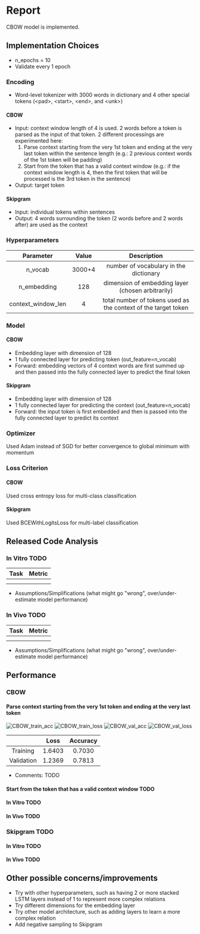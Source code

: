 # Report
CBOW model is implemented.

## Implementation Choices
- n_epochs = 10
- Validate every 1 epoch

### Encoding
- Word-level tokenizer with 3000 words in dictionary and 4 other special tokens (\<pad\>, \<start\>, \<end\>, and \<unk\>)
#### CBOW
- Input: context window length of 4 is used. 2 words before a token is parsed as the input of that token. 2 different processings are experimented here:
  1. Parse context starting from the very 1st token and ending at the very last token within the sentence length (e.g.: 2 previous context words of the 1st token will be padding)
  2. Start from the token that has a valid context window (e.g.: if the context window length is 4, then the first token that will be processed is the 3rd token in the sentence)
- Output: target token
#### Skipgram
- Input: individual tokens within sentences
- Output: 4 words surrounding the token (2 words before and 2 words after) are used as the context

### Hyperparameters
| Parameter | Value | Description |
|:---------:|:-----:|:-----------:|
| n_vocab | 3000+4 | number of vocabulary in the dictionary
| n_embedding | 128 | dimension of embedding layer (chosen arbitrarily)
| context_window_len | 4 | total number of tokens used as the context of the target token

### Model
#### CBOW
- Embedding layer with dimension of 128
- 1 fully connected layer for predicting token (out_feature=n_vocab)
- Forward: embedding vectors of 4 context words are first summed up and then passed into the fully connected layer to predict the final token

#### Skipgram
- Embedding layer with dimension of 128
- 1 fully connected layer for predicting the context (out_feature=n_vocab)
- Forward: the input token is first embedded and then is passed into the fully connected layer to predict its context

### Optimizer
Used Adam instead of SGD for better convergence to global minimum with momentum

### Loss Criterion
#### CBOW
Used cross entropy loss for multi-class classification
#### Skipgram
Used BCEWithLogitsLoss for multi-label classification


## Released Code Analysis
### In Vitro TODO
|   Task   | Metric |
|:--------:|:--------:|
|    |    | 
|    |    |
- Assumptions/Simplifications (what might go "wrong", over/under-estimate model performance)

### In Vivo TODO
|   Task   | Metric |
|:--------:|:--------:|
|    |    | 
|    |    |
- Assumptions/Simplifications (what might go "wrong", over/under-estimate model performance)

## Performance
### CBOW
#### Parse context starting from the very 1st token and ending at the very last token
![CBOW_train_acc](output_graphs/training_acc(CBOW).png)
![CBOW_train_loss](output_graphs/training_loss(CBOW).png)
![CBOW_val_acc](output_graphs/validation_acc(CBOW).png)
![CBOW_val_loss](output_graphs/validation_loss(CBOW).png)

|                   |   Loss   | Accuracy |
|:-----------------:|:--------:|:--------:|
|     Training      |  1.6403  |  0.7030  | 
|    Validation     |  1.2369  |  0.7813  |

- Comments: TODO

#### Start from the token that has a valid context window TODO

#### In Vitro TODO
#### In Vivo TODO

### Skipgram TODO
#### In Vitro TODO
#### In Vivo TODO


## Other possible concerns/improvements
- Try with other hyperparameters, such as having 2 or more stacked LSTM layers instead of 1 to represent more complex relations
- Try different dimensions for the embedding layer
- Try other model architecture, such as adding layers to learn a more complex relation
- Add negative sampling to Skipgram